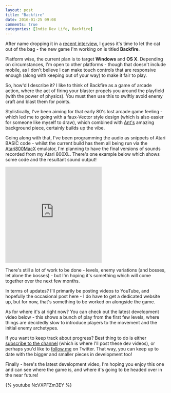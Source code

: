 ```yaml
---
layout: post
title: "Backfire"
date: 2016-01-25 09:08
comments: true
categories: [Indie Dev Life, Backfire]
---
```

After name dropping it in a [recent interview](http://ausretrogamer.com/interview-with-rob-caporetto-the-azimuth-realigner), I guess it's time to let the cat out of the bag - the new game I'm working on is titled **Backfire**.

<!-- more -->

Platform wise, the current plan is to target **Windows** and **OS X**. Depending on circumstances, I'm open to other platforms - though that doesn't include mobile, as I don't believe I can make touch controls that are responsive enough (along with keeping out of your way) to make it fair to play.

So, how'd I describe it? I like to think of Backfire as a game of arcade action, where the act of firing your blaster propels you around the playfield (with the power of physics). You must then use this to swiftly avoid enemy craft and blast them for points.

Stylistically, I've been aiming for that early 80's lost arcade game feeling - which led me to going with a faux-Vector style design (which is also easier for someone like myself to draw), which combined with [Ant's](https://twitter.com/AntStiller) amazing background piece, certainly builds up the vibe.

Going along with that, I've been programming the audio as snippets of Atari BASIC code - whilst the current build has them all being run via the [Atari800MacX](http://www.atarimac.com/atari800macx.php) emulator, I'm planning to have the final versions of sounds recorded from my Atari 800XL. There's one example below which shows some code and the resultant sound output!

<iframe src="https://vine.co/v/iB36B66JrjZ/embed/postcard" width="300" height="300" frameborder="0"></iframe><script src="https://platform.vine.co/static/scripts/embed.js"></script>

There's still a lot of work to be done - levels, enemy variations (and bosses, let alone the bosses) - but I'm hoping it's something which will come together over the next few months.

In terms of updates? I'll primarily be posting videos to YouTube, and hopefully the occasional post here - I do have to get a dedicated website up, but for now, that's something to be worked on alongside the game.

As for where it's at right now? You can check out the latest development video below - this shows a bunch of play from the first few levels, where things are decidedly slow to introduce players to the movement and the initial enemy archetypes.

If you want to keep track about progress? Best thing to do is either [subscribe to the channel](https://www.youtube.com/user/hellfire64) (which is where I'll post these dev videos), or perhaps you'd like to [follow me](http://www.twitter.com/rob_caporetto) on Twitter. That way, you can keep up to date with the bigger and smaller pieces in development too!

Finally - here's the latest development video, I'm hoping you enjoy this one and can see where the game is, and where it's going to be headed over in the near future!

{% youtube NcVXPFZm3EY %}